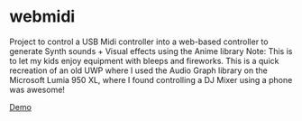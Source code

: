 # webmidi
Project to control a USB Midi controller into a web-based controller to generate Synth sounds + Visual effects using the Anime library  Note: This is to let my kids enjoy equipment with bleeps and fireworks. This is a quick recreation of an old UWP where I used the Audio Graph library on the Microsoft Lumia 950 XL, where I found controlling a DJ Mixer using a phone was awesome!

[Demo](https://raw.githubusercontent.com/snefs/webmidi/master/2018_USBWebMidiAnime.png  "Logo Title Text 1")
